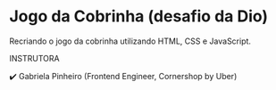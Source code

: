 # Jogo da Cobrinha (desafio da Dio)

Recriando o jogo da cobrinha utilizando HTML, CSS e JavaScript.

INSTRUTORA

✔️ Gabriela Pinheiro
(Frontend Engineer, Cornershop by Uber)
